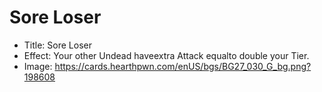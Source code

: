 # Sore Loser
- Title:  Sore Loser
- Effect:  Your other Undead haveextra Attack equalto double your Tier.
- Image:  https://cards.hearthpwn.com/enUS/bgs/BG27_030_G_bg.png?198608
